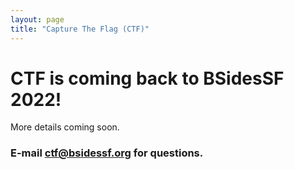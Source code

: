 ```yaml
---
layout: page
title: "Capture The Flag (CTF)"
--- 
```


# CTF is coming back to BSidesSF 2022!

More details coming soon.

### E-mail ctf@bsidessf.org for questions.
